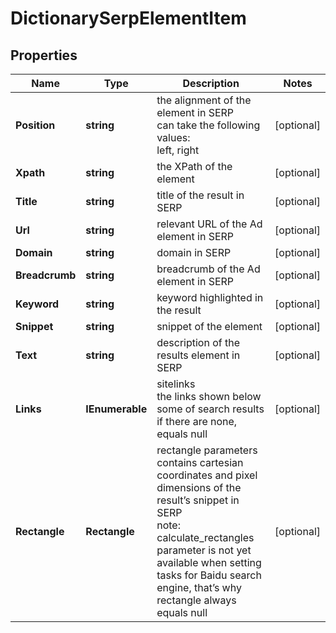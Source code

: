 # DictionarySerpElementItem


## Properties

| Name | Type | Description | Notes |
|------------ | ------------- | ------------- | -------------|
**Position** | **string** | the alignment of the element in SERP<br>can take the following values:<br>left, right |[optional]|
**Xpath** | **string** | the XPath of the element |[optional]|
**Title** | **string** | title of the result in SERP |[optional]|
**Url** | **string** | relevant URL of the Ad element in SERP |[optional]|
**Domain** | **string** | domain in SERP |[optional]|
**Breadcrumb** | **string** | breadcrumb of the Ad element in SERP |[optional]|
**Keyword** | **string** | keyword highlighted in the result |[optional]|
**Snippet** | **string** | snippet of the element |[optional]|
**Text** | **string** | description of the results element in SERP |[optional]|
**Links** | **IEnumerable<LinkElement>** | sitelinks<br>the links shown below some of search results<br>if there are none, equals null |[optional]|
**Rectangle** | **Rectangle** | rectangle parameters<br>contains cartesian coordinates and pixel dimensions of the result’s snippet in SERP<br>note: calculate_rectangles parameter is not yet available when setting tasks for Baidu search engine, that’s why rectangle always equals null |[optional]|